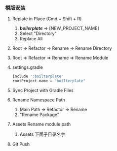 ### 模版安装
1. Replate in Place (Cmd + Shift + R)
   1. ***boilerplate*** => [NEW_PROJECT_NAME]
   1. Select "Directory"
   1. Replace All
   
1. Root => Refactor => Rename => Rename Directory
1. Root => Refactor => Rename => Rename Module
1. settings.gradle
   ```gradle
   include ':boilterplate'
   rootProject.name = "boilterplate"
   ```
1. Sync Project with Gradle Files

1. Rename Namespace Path
   1. Main Path => Refactor => Rename 
   1. "Rename Package"
   
1. Assets Rename module path
   1. Assets 下面子目录名字
   
1. Git Push